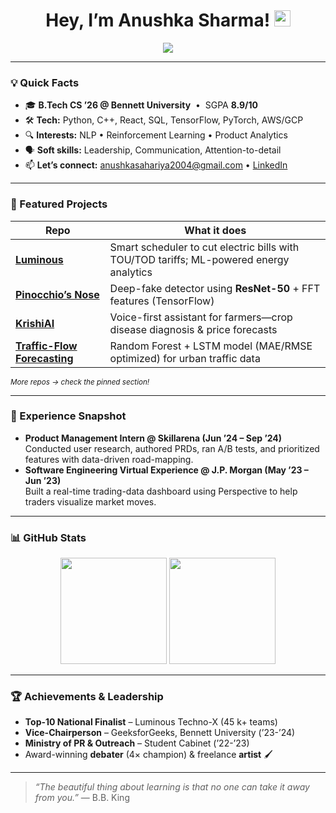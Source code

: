 <h1 align="center">Hey, I’m Anushka Sharma! <img src="https://media.giphy.com/media/hvRJCLFzcasrR4ia7z/giphy.gif" width="26" /></h1>

<p align="center">
  <img src="https://readme-typing-svg.herokuapp.com?font=Fira+Code&pause=900&width=460&lines=Aspiring+AI+Engineer+%26+Product+Thinker;Building+data-driven+solutions;Always+learning%2C+always+iterating" />
</p>

---

### 💡 Quick Facts
- 🎓 **B.Tech CS ’26 @ Bennett University** &nbsp;•&nbsp; SGPA **8.9/10**
- 🛠️ **Tech:** Python, C++, React, SQL, TensorFlow, PyTorch, AWS/GCP
- 🔍 **Interests:** NLP&nbsp;•&nbsp;Reinforcement Learning&nbsp;• Product Analytics
- 🗣️ **Soft skills:** Leadership, Communication, Attention-to-detail
- 📫 **Let’s connect:** anushkasahariya2004@gmail.com • [LinkedIn](https://linkedin.com/in/anushka-sharma-0a4847196)

---
### 🚀 Featured Projects
| Repo | What it does |
|------|--------------|
| **[Luminous](https://github.com/Anushka-Sharma-sahariya/Luminous)** | Smart scheduler to cut electric bills with TOU/TOD tariffs; ML-powered energy analytics |
| **[Pinocchio’s Nose](https://github.com/Anushka-Sharma-sahariya/Pinocchio-s-Nose)** | Deep-fake detector using **ResNet-50** + FFT features (TensorFlow) |
| **[KrishiAI](https://github.com/Anushka-Sharma-sahariya/KrishiAI)** | Voice-first assistant for farmers—crop disease diagnosis & price forecasts |
| **[Traffic-Flow Forecasting](#)** | Random Forest + LSTM model (MAE/RMSE optimized) for urban traffic data |

<sub>*More repos → check the pinned section!*</sub>


---

### 🏢 Experience Snapshot
- **Product Management Intern @ Skillarena (Jun ’24 – Sep ’24)**  
  Conducted user research, authored PRDs, ran A/B tests, and prioritized features with data-driven road-mapping.
- **Software Engineering Virtual Experience @ J.P. Morgan (May ’23 – Jun ’23)**  
  Built a real-time trading-data dashboard using Perspective to help traders visualize market moves.

---

### 📊 GitHub Stats
<p align="center">
  <img src="https://github-readme-stats.vercel.app/api?username=Anushka-Sharma-sahariya&show_icons=true&theme=tokyonight" height="170"/>
  <img src="https://github-readme-streak-stats.herokuapp.com/?user=Anushka-Sharma-sahariya&theme=tokyonight" height="170"/>
</p>

---

### 🏆 Achievements & Leadership
- **Top-10 National Finalist** – Luminous Techno-X (45 k+ teams)  
- **Vice-Chairperson** – GeeksforGeeks, Bennett University (’23-’24)  
- **Ministry of PR & Outreach** – Student Cabinet (’22-’23)  
- Award-winning **debater** (4× champion) & freelance **artist** 🖌️

---

> *“The beautiful thing about learning is that no one can take it away from you.”* — B.B. King
